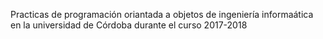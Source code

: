 Practicas de programación oriantada a objetos de ingeniería informaática en la universidad de Córdoba durante el curso 2017-2018
